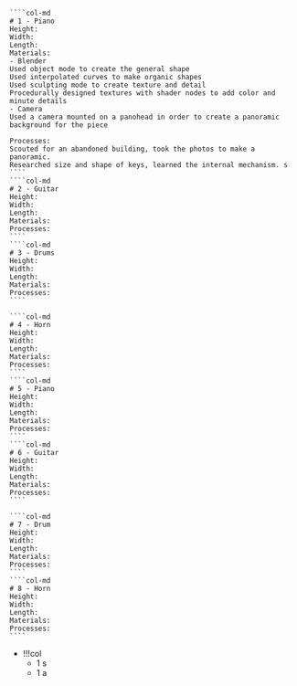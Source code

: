 `````col
````col-md
# 1 - Piano
Height: 
Width: 
Length: 
Materials:
- Blender
Used object mode to create the general shape
Used interpolated curves to make organic shapes
Used sculpting mode to create texture and detail
Procedurally designed textures with shader nodes to add color and minute details
- Camera
Used a camera mounted on a panohead in order to create a panoramic background for the piece

Processes:
Scouted for an abandoned building, took the photos to make a panoramic.
Researched size and shape of keys, learned the internal mechanism. s
````
````col-md
# 2 - Guitar
Height: 
Width: 
Length: 
Materials: 
Processes: 
````
````col-md
# 3 - Drums
Height: 
Width: 
Length: 
Materials: 
Processes: 
````
`````
`````col
````col-md
# 4 - Horn
Height: 
Width: 
Length: 
Materials: 
Processes: 
````
````col-md
# 5 - Piano
Height: 
Width: 
Length: 
Materials: 
Processes: 
````
````col-md
# 6 - Guitar
Height: 
Width: 
Length: 
Materials: 
Processes: 
````
`````
`````col
````col-md
# 7 - Drum
Height: 
Width: 
Length: 
Materials: 
Processes: 
````
````col-md
# 8 - Horn
Height: 
Width: 
Length: 
Materials: 
Processes: 
````
`````

- !!!col
	- 1
	s
	- 1
	a